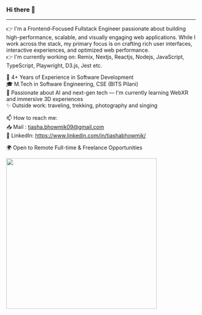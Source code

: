 ### Hi there 👋 <br/>
<hr/>
 👉 I'm a Frontend-Focused Fullstack Engineer passionate about building high-performance, scalable, and visually engaging web applications. While I work across the stack, my primary focus is on crafting rich user interfaces, interactive experiences, and optimized web performance.<br/>
 👉 I'm currently working on: Remix, Nextjs, Reactjs, Nodejs, JavaScript, TypeScript, Playwright, D3.js, Jest etc.

💼 4+ Years of Experience in Software Development<br/>
🎓 M.Tech in Software Engineering, CSE (BITS Pilani)<br/>
🌱 Passionate about AI and next-gen tech — I'm currently learning WebXR and immersive 3D experiences<br/>
✨ Outside work: traveling, trekking, photography and singing<br/>

📫 How to reach me: <br/>
    📥 Mail : tiasha.bhowmik09@gmail.com <br/>
    🔗 LinkedIn: https://www.linkedin.com/in/tiashabhowmik/<br/>

🌍 Open to Remote Full-time & Freelance Opportunities <br/>

<img src="https://github-readme-stats.vercel.app/api?username=bhowmiktiasha&show_icons=true&theme=radical&rank_icon=github" width="400">


<!--
**bhowmiktiasha/bhowmiktiasha** is a ✨ _special_ ✨ repository because its `README.md` (this file) appears on your GitHub profile.

Here are some ideas to get you started:

- 🔭 I’m currently working on ...
- 🌱 I’m currently learning ...
- 👯 I’m looking to collaborate on ...
- 🤔 I’m looking for help with ...
- 💬 Ask me about ...
- 📫 How to reach me: ...
- 😄 Pronouns: ...
- ⚡ Fun fact: ...
-->
